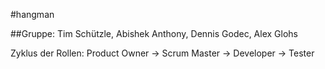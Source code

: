 #hangman

##Gruppe: Tim Schützle, Abishek Anthony, Dennis Godec, Alex Glohs

Zyklus der Rollen:
Product Owner -> Scrum Master -> Developer -> Tester
